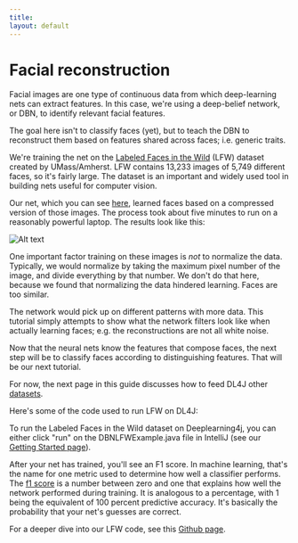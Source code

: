 ```yaml
---
title: 
layout: default
---
```


# Facial reconstruction

Facial images are one type of continuous data from which deep-learning nets can extract features. In this case, we're using a deep-belief network, or DBN, to identify relevant facial features.

The goal here isn't to classify faces (yet), but to teach the DBN to reconstruct them based on features shared across faces; i.e. generic traits.  

We're training the net on the [Labeled Faces in the Wild](http://vis-www.cs.umass.edu/lfw/results.html) (LFW) dataset created by UMass/Amherst. LFW contains 13,233 images of 5,749 different faces, so it's fairly large. The dataset is an important and widely used tool in building nets useful for computer vision.

Our net, which you can see [here](https://github.com/deeplearning4j/dl4j-0.0.3.3-examples/blob/master/src/main/java/org/deeplearning4j/deepbelief/DBNLWFExample.java), learned faces based on a compressed version of those images. The process took about five minutes to run on a reasonably powerful laptop. The results look like this:

![Alt text](../img/LFW_reconstruction.jpg)

One important factor training on these images is *not* to normalize the data. Typically, we would normalize by taking the maximum pixel number of the image, and divide everything by that number. We don't do that here, because we found that normalizing the data hindered learning. Faces are too similar.

The network would pick up on different patterns with more data. This tutorial simply attempts to show  what the network filters look like when actually learning faces; e.g. the reconstructions are not all white noise.

Now that the neural nets know the features that compose faces, the next step will be to classify faces according to distinguishing features. That will be our next tutorial.

For now, the next page in this guide discusses how to feed DL4J other [datasets](../data-sets-ml.html).

Here's some of the code used to run LFW on DL4J:

<script src="http://gist-it.appspot.com/https://github.com/deeplearning4j/dl4j-0.0.3.3-examples/blob/master/src/main/java/org/deeplearning4j/deepbelief/DBNLWFExample.java?slice=30:72"></script>

To run the Labeled Faces in the Wild dataset on Deeplearning4j, you can either click "run" on the DBNLFWExample.java file in IntelliJ (see our [Getting Started page](../gettingstarted.html)).

After your net has trained, you'll see an F1 score. In machine learning, that's the name for one metric used to determine how well a classifier performs. The [f1 score](https://en.wikipedia.org/wiki/F1_score) is a number between zero and one that explains how well the network performed during training. It is analogous to a percentage, with 1 being the equivalent of 100 percent predictive accuracy. It's basically the probability that your net's guesses are correct.

For a deeper dive into our LFW code, see this [Github page](https://github.com/deeplearning4j/dl4j-0.0.3.3-examples/blob/master/src/main/java/org/deeplearning4j/deepbelief/DBNLWFExample.java).
